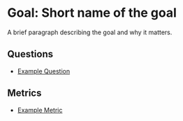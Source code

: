 # **Goal:** Short name of the goal

A brief paragraph describing the goal and why it matters.

## Questions

* [Example Question](./gqm_example_question.md)
 
## Metrics

* [Example Metric](./gqm_example_metric.md)

